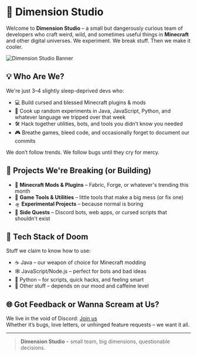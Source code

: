# 🌌 Dimension Studio

Welcome to **Dimension Studio** – a small but dangerously curious team of developers who craft weird, wild, and sometimes useful things in **Minecraft** and other digital universes. We experiment. We break stuff. Then we make it cooler.

![Dimension Studio Banner](https://cdn-dms.mckimkung.in.th/1i3dafcua/dimensionbanner.png)

## 💡 Who Are We?

We're just 3–4 slightly sleep-deprived devs who:

- 💻 Build cursed and blessed Minecraft plugins & mods  
- 🧪 Cook up random experiments in Java, JavaScript, Python, and whatever language we tripped over that week  
- 🛠️ Hack together utilities, bots, and tools you didn’t know you needed  
- 🎮 Breathe games, bleed code, and occasionally forget to document our commits  

We don’t follow trends. We follow bugs until they cry for mercy.

## 🚀 Projects We're Breaking (or Building)

- 🧩 **Minecraft Mods & Plugins** – Fabric, Forge, or whatever's trending this month  
- 🤖 **Game Tools & Utilities** – little tools that make a big mess (or fix one)  
- 🛸 **Experimental Projects** – because normal is boring  
- 🧠 **Side Quests** – Discord bots, web apps, or cursed scripts that shouldn't exist

## 🧠 Tech Stack of Doom

Stuff we claim to know how to use:

- ☕ Java – our weapon of choice for Minecraft modding
- 🕸️ JavaScript/Node.js – perfect for bots and bad ideas
- 🧠 Python – for scripts, quick hacks, and feeling smart
- 🧪 Other stuff – depends on our mood and caffeine level

## 🌐 Got Feedback or Wanna Scream at Us?

We live in the void of Discord: [Join us](https://discord.dimension-studio.net)  
Whether it’s bugs, love letters, or unhinged feature requests – we want it all.

---

> **Dimension Studio** – small team, big dimensions, questionable decisions.

